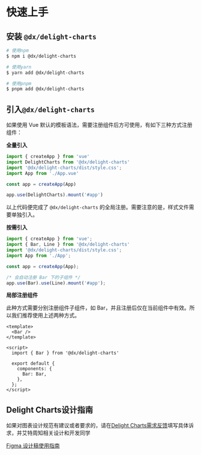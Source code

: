 # 快速上手

## 安装 `@dx/delight-charts`

```bash
# 使用npm
$ npm i @dx/delight-charts

# 使用yarn
$ yarn add @dx/delight-charts

# 使用pnpm
$ pnpm add @dx/delight-charts
```

## 引入`@dx/delight-charts`

如果使用 Vue 默认的模板语法，需要注册组件后方可使用，有如下三种方式注册组件：

**全量引入**

```javascript
import { createApp } from 'vue'
import DelightCharts from '@dx/delight-charts'
import '@dx/delight-charts/dist/style.css';
import App from './App.vue'

const app = createApp(App)  

app.use(DelightCharts).mount('#app')
```
以上代码便完成了 `@dx/delight-charts` 的全局注册。需要注意的是，样式文件需要单独引入。

**按需引入**

```javascript
import { createApp } from 'vue';
import { Bar, Line } from '@dx/delight-charts'
import '@dx/delight-charts/dist/style.css';
import App from './App';

const app = createApp(App);

/* 会自动注册 Bar 下的子组件 */
app.use(Bar).use(Line).mount('#app');
```

**局部注册组件**

此种方式需要分别注册组件子组件，如 Bar，并且注册后仅在当前组件中有效。所以我们推荐使用上述两种方式。

```vue
<template>
  <Bar />
</template>

<script>
  import { Bar } from '@dx/delight-charts'

  export default {
    components: {
      Bar: Bar,
    },
  };
</script>
```



## Delight Charts设计指南
如果对图表设计规范有建议或者要求的，请在<a href="https://doc.weixin.qq.com/sheet/e3_AQsA9AY_AGMDv7PY90xRuOtueE5Sd?scode=ANAAyQcbAAgvdkOv3zAQsA9AY_AGM">Delight Charts需求反馈</a>填写具体诉求，并艾特周知相关设计和开发同学

<a href="https://www.figma.com/file/9jsuOxbvAFgIrWx5t1WtSw/%5BDDS%5D-Data-Viz?node-id=9%3A72">Figma 设计稿使用指南</a>

